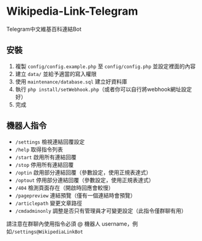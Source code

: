 # Wikipedia-Link-Telegram
Telegram中文維基百科連結Bot

## 安裝
1. 複製 ```config/config.example.php``` 至 ```config/config.php``` 並設定裡面的內容
2. 建立 ```data/``` 並給予適當的寫入權限
3. 使用 ```maintenance/database.sql``` 建立好資料庫
4. 執行 ```php install/setWebhook.php```（或者你可以自行將webhook網址設定好）
5. 完成

## 機器人指令
* ```/settings``` 檢視連結回覆設定
* ```/help``` 取得指令列表
* ```/start``` 啟用所有連結回覆
* ```/stop``` 停用所有連結回覆
* ```/optin``` 啟用部分連結回覆（參數設定，使用正規表達式）
* ```/optout``` 停用部分連結回覆（參數設定，使用正規表達式）
* ```/404``` 檢測頁面存在（開啟時回應會較慢）
* ```/pagepreview``` 連結預覽（僅有一個連結時會預覽）
* ```/articlepath``` 變更文章路徑
* ```/cmdadminonly``` 調整是否只有管理員才可變更設定（此指令僅群聊有用）

請注意在群聊內使用指令必須 @ 機器人 username，例如```/settings@WikipediaLinkBot```
